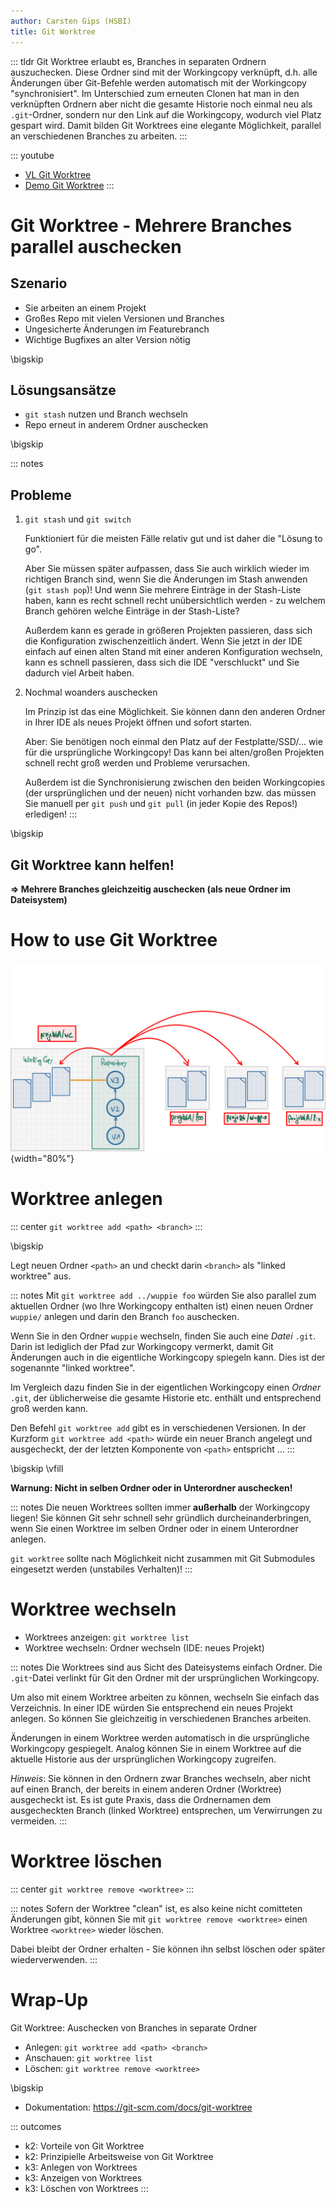 ```yaml
---
author: Carsten Gips (HSBI)
title: Git Worktree
---
```


::: tldr
Git Worktree erlaubt es, Branches in separaten Ordnern auszuchecken. Diese Ordner
sind mit der Workingcopy verknüpft, d.h. alle Änderungen über Git-Befehle werden
automatisch mit der Workingcopy "synchronisiert". Im Unterschied zum erneuten Clonen
hat man in den verknüpften Ordnern aber nicht die gesamte Historie noch einmal neu
als `.git`-Ordner, sondern nur den Link auf die Workingcopy, wodurch viel Platz
gespart wird. Damit bilden Git Worktrees eine elegante Möglichkeit, parallel an
verschiedenen Branches zu arbeiten.
:::

::: youtube
-   [VL Git Worktree](https://youtu.be/nDkg6WvA0bk)
-   [Demo Git Worktree](https://youtu.be/RtXrv0oK3-w)
:::

# Git Worktree - Mehrere Branches parallel auschecken

## Szenario

-   Sie arbeiten an einem Projekt
-   Großes Repo mit vielen Versionen und Branches
-   Ungesicherte Änderungen im Featurebranch
-   Wichtige Bugfixes an alter Version nötig

\bigskip

## Lösungsansätze

-   `git stash` nutzen und Branch wechseln
-   Repo erneut in anderem Ordner auschecken

\bigskip

::: notes
## Probleme

1.  `git stash` und `git switch`

    Funktioniert für die meisten Fälle relativ gut und ist daher die "Lösung to go".

    Aber Sie müssen später aufpassen, dass Sie auch wirklich wieder im richtigen
    Branch sind, wenn Sie die Änderungen im Stash anwenden (`git stash pop`)! Und
    wenn Sie mehrere Einträge in der Stash-Liste haben, kann es recht schnell recht
    unübersichtlich werden - zu welchem Branch gehören welche Einträge in der
    Stash-Liste?

    Außerdem kann es gerade in größeren Projekten passieren, dass sich die
    Konfiguration zwischenzeitlich ändert. Wenn Sie jetzt in der IDE einfach auf
    einen alten Stand mit einer anderen Konfiguration wechseln, kann es schnell
    passieren, dass sich die IDE "verschluckt" und Sie dadurch viel Arbeit haben.

2.  Nochmal woanders auschecken

    Im Prinzip ist das eine Möglichkeit. Sie können dann den anderen Ordner in Ihrer
    IDE als neues Projekt öffnen und sofort starten.

    Aber: Sie benötigen noch einmal den Platz auf der Festplatte/SSD/... wie für die
    ursprüngliche Workingcopy! Das kann bei alten/großen Projekten schnell recht groß
    werden und Probleme verursachen.

    Außerdem ist die Synchronisierung zwischen den beiden Workingcopies (der
    ursprünglichen und der neuen) nicht vorhanden bzw. das müssen Sie manuell per
    `git push` und `git pull` (in jeder Kopie des Repos!) erledigen!
:::

\bigskip

## Git Worktree kann helfen!

**=\> Mehrere Branches gleichzeitig auschecken (als neue Ordner im Dateisystem)**

# How to use Git Worktree

![](images/linkedworktrees.png){width="80%"}

# Worktree anlegen

::: center
`git worktree add <path> <branch>`
:::

\bigskip

Legt neuen Ordner `<path>` an und checkt darin `<branch>` als "linked worktree" aus.

::: notes
Mit `git worktree add ../wuppie foo` würden Sie also parallel zum aktuellen Ordner
(wo Ihre Workingcopy enthalten ist) einen neuen Ordner `wuppie/` anlegen und darin
den Branch `foo` auschecken.

Wenn Sie in den Ordner `wuppie` wechseln, finden Sie auch eine *Datei* `.git`. Darin
ist lediglich der Pfad zur Workingcopy vermerkt, damit Git Änderungen auch in die
eigentliche Workingcopy spiegeln kann. Dies ist der sogenannte "linked worktree".

Im Vergleich dazu finden Sie in der eigentlichen Workingcopy einen *Ordner* `.git`,
der üblicherweise die gesamte Historie etc. enthält und entsprechend groß werden
kann.

Den Befehl `git worktree add` gibt es in verschiedenen Versionen. In der Kurzform
`git worktree add <path>` würde ein neuer Branch angelegt und ausgecheckt, der der
letzten Komponente von `<path>` entspricht ...
:::

\bigskip
\vfill

**Warnung: Nicht in selben Ordner oder in Unterordner auschecken!**

::: notes
Die neuen Worktrees sollten immer **außerhalb** der Workingcopy liegen! Sie können
Git sehr schnell sehr gründlich durcheinanderbringen, wenn Sie einen Worktree im
selben Ordner oder in einem Unterordner anlegen.

`git worktree` sollte nach Möglichkeit nicht zusammen mit Git Submodules eingesetzt
werden (unstabiles Verhalten)!
:::

# Worktree wechseln

-   Worktrees anzeigen: `git worktree list`
-   Worktree wechseln: Ordner wechseln (IDE: neues Projekt)

::: notes
Die Worktrees sind aus Sicht des Dateisystems einfach Ordner. Die `.git`-Datei
verlinkt für Git den Ordner mit der ursprünglichen Workingcopy.

Um also mit einem Worktree arbeiten zu können, wechseln Sie einfach das Verzeichnis.
In einer IDE würden Sie entsprechend ein neues Projekt anlegen. So können Sie
gleichzeitig in verschiedenen Branches arbeiten.

Änderungen in einem Worktree werden automatisch in die ursprüngliche Workingcopy
gespiegelt. Analog können Sie in einem Worktree auf die aktuelle Historie aus der
ursprünglichen Workingcopy zugreifen.

*Hinweis*: Sie können in den Ordnern zwar Branches wechseln, aber nicht auf einen
Branch, der bereits in einem anderen Ordner (Worktree) ausgecheckt ist. Es ist gute
Praxis, dass die Ordnernamen dem ausgecheckten Branch (linked Worktree) entsprechen,
um Verwirrungen zu vermeiden.
:::

# Worktree löschen

::: center
`git worktree remove <worktree>`
:::

::: notes
Sofern der Worktree "clean" ist, es also keine nicht comitteten Änderungen gibt,
können Sie mit `git worktree remove <worktree>` einen Worktree `<worktree>` wieder
löschen.

Dabei bleibt der Ordner erhalten - Sie können ihn selbst löschen oder später
wiederverwenden.
:::

# Wrap-Up

Git Worktree: Auschecken von Branches in separate Ordner

-   Anlegen: `git worktree add <path> <branch>`
-   Anschauen: `git worktree list`
-   Löschen: `git worktree remove <worktree>`

\bigskip

-   Dokumentation: https://git-scm.com/docs/git-worktree

::: outcomes
-   k2: Vorteile von Git Worktree
-   k2: Prinzipielle Arbeitsweise von Git Worktree
-   k3: Anlegen von Worktrees
-   k3: Anzeigen von Worktrees
-   k3: Löschen von Worktrees
:::
